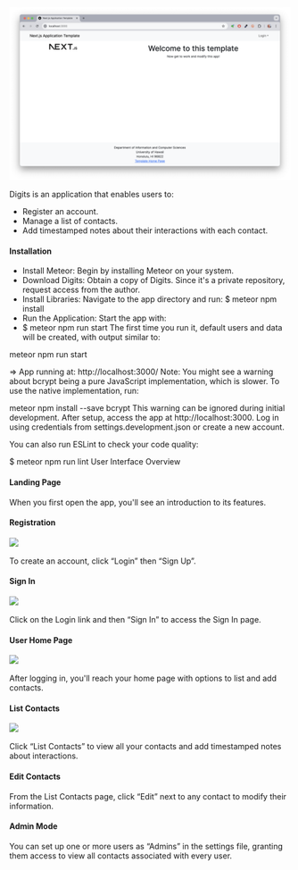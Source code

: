 <img src="doc/landing-page.png">

Digits is an application that enables users to:

- Register an account.
- Manage a list of contacts.
- Add timestamped notes about their interactions with each contact.
#### Installation
- Install Meteor: Begin by installing Meteor on your system.
- Download Digits: Obtain a copy of Digits. Since it's a private repository, request access from the author.
- Install Libraries: Navigate to the app directory and run:
$ meteor npm install
- Run the Application: Start the app with:
-  $ meteor npm run start
The first time you run it, default users and data will be created, with output similar to:

meteor npm run start

=> App running at: http://localhost:3000/
Note: You might see a warning about bcrypt being a pure JavaScript implementation, which is slower. To use the native implementation, run:

meteor npm install --save bcrypt
This warning can be ignored during initial development.
After setup, access the app at http://localhost:3000. Log in using credentials from settings.development.json or create a new account.

You can also run ESLint to check your code quality:

$ meteor npm run lint
User Interface Overview
#### Landing Page

When you first open the app, you'll see an introduction to its features.

#### Registration

<img src = "Screenshot 2024-11-11 at 10.44.11 PM.png">

To create an account, click “Login” then “Sign Up”.

#### Sign In

<img src = "Screenshot 2024-11-11 at 10.45.05 PM.png">

Click on the Login link and then “Sign In” to access the Sign In page.

#### User Home Page

<img src = "admin-landing-page.png">

After logging in, you'll reach your home page with options to list and add contacts.

#### List Contacts

<img src = "admin-list-stuff-page.png">

Click “List Contacts” to view all your contacts and add timestamped notes about interactions.

#### Edit Contacts



From the List Contacts page, click “Edit” next to any contact to modify their information.

#### Admin Mode

You can set up one or more users as “Admins” in the settings file, granting them access to view all contacts associated with every user.
